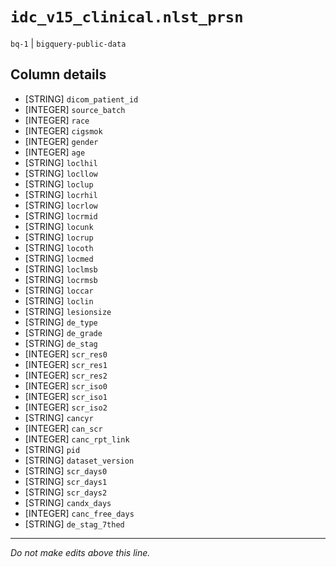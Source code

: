 # `idc_v15_clinical.nlst_prsn`
`bq-1` | `bigquery-public-data`

## Column details
* [STRING]    `dicom_patient_id`
* [INTEGER]   `source_batch`
* [INTEGER]   `race`
* [INTEGER]   `cigsmok`
* [INTEGER]   `gender`
* [INTEGER]   `age`
* [STRING]    `loclhil`
* [STRING]    `locllow`
* [STRING]    `loclup`
* [STRING]    `locrhil`
* [STRING]    `locrlow`
* [STRING]    `locrmid`
* [STRING]    `locunk`
* [STRING]    `locrup`
* [STRING]    `locoth`
* [STRING]    `locmed`
* [STRING]    `loclmsb`
* [STRING]    `locrmsb`
* [STRING]    `loccar`
* [STRING]    `loclin`
* [STRING]    `lesionsize`
* [STRING]    `de_type`
* [STRING]    `de_grade`
* [STRING]    `de_stag`
* [INTEGER]   `scr_res0`
* [INTEGER]   `scr_res1`
* [INTEGER]   `scr_res2`
* [INTEGER]   `scr_iso0`
* [INTEGER]   `scr_iso1`
* [INTEGER]   `scr_iso2`
* [STRING]    `cancyr`
* [INTEGER]   `can_scr`
* [INTEGER]   `canc_rpt_link`
* [STRING]    `pid`
* [STRING]    `dataset_version`
* [STRING]    `scr_days0`
* [STRING]    `scr_days1`
* [STRING]    `scr_days2`
* [STRING]    `candx_days`
* [INTEGER]   `canc_free_days`
* [STRING]    `de_stag_7thed`

-------------------------------------------------------------------------------
*Do not make edits above this line.*
